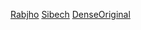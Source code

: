 [Rabjho](https://github.com/DenseOriginal)
[Sibech](https://github.com/Sibech)
[DenseOriginal](https://github.com/DenseOriginal)
